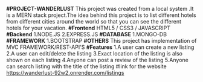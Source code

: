 **#PROJECT-WANDERLUST**
This project was created from a local system .It is a MERN stack project.The idea behind this project is to list different hotels from different cities around the world so that you can see the different hotels for your vacation.
**#Frontend**
HTML5 / CSS3 / JAVASCRIPT
**#Backend**
1.NODE.JS
2.EXPRESS.JS
**#DATABASE**
1.MONGO-DB
**#FRAMEWORK**
1.BOOTSTRAP
**#OTHERS**
This project has implementation of MVC FRAMEWORK/REST-API'S
**#Features**
1.A user can create a new listing
2.A user can edit/delete the listing
3.Exact location of the listing is also shown on each listing
4.Anyone can post a review of the listing
5.Anyone can search listing with the title of the listing
#link for the website
https://wanderlust-92w2.onrender.com/listings
